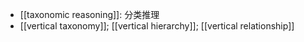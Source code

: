 - [[taxonomic reasoning]]: 分类推理
- [[vertical taxonomy]]; [[vertical hierarchy]]; [[vertical relationship]]
